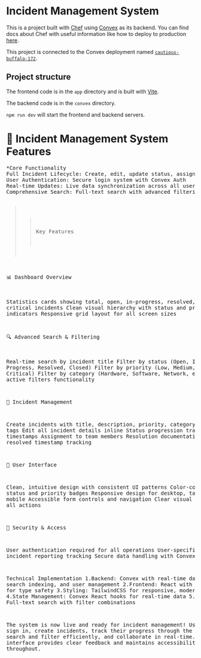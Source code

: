# Incident Management System
  
This is a project built with [Chef](https://chef.convex.dev) using [Convex](https://convex.dev) as its backend.
 You can find docs about Chef with useful information like how to deploy to production [here](https://docs.convex.dev/chef).
  
This project is connected to the Convex deployment named [`cautious-buffalo-172`](https://dashboard.convex.dev/d/cautious-buffalo-172).
  
## Project structure
  
The frontend code is in the `app` directory and is built with [Vite](https://vitejs.dev/).
  
The backend code is in the `convex` directory.
  
`npm run dev` will start the frontend and backend servers.
<h1>🎯 Incident Management System Features</h1>
<pre>
*Core Functionality
Full Incident Lifecycle: Create, edit, update status, assign, and resolve incidents
User Authentication: Secure login system with Convex Auth
Real-time Updates: Live data synchronization across all users
Comprehensive Search: Full-text search with advanced filtering

>>Key Features

📊 Dashboard Overview

Statistics cards showing total, open, in-progress, resolved, and critical incidents
Clean visual hierarchy with status and priority indicators
Responsive grid layout for all screen sizes

🔍 Advanced Search & Filtering

Real-time search by incident title
Filter by status (Open, In Progress, Resolved, Closed)
Filter by priority (Low, Medium, High, Critical)
Filter by category (Hardware, Software, Network, etc.)
Clear active filters functionality

📝 Incident Management

Create incidents with title, description, priority, category, and tags
Edit all incident details inline
Status progression tracking with timestamps
Assignment to team members
Resolution documentation
Automatic resolved timestamp tracking

🎨 User Interface

Clean, intuitive design with consistent UI patterns
Color-coded status and priority badges
Responsive design for desktop, tablet, and mobile
Accessible form controls and navigation
Clear visual feedback for all actions

🔐 Security & Access

User authentication required for all operations
User-specific incident reporting tracking
Secure data handling with Convex backend

Technical Implementation
1.Backend: Convex with real-time database, search indexing, and user management
2.Frontend: React with TypeScript for type safety
3.Styling: TailwindCSS for responsive, modern design
4.State Management: Convex React hooks for real-time data
5.Search: Full-text search with filter combinations

The system is now live and ready for incident management! Users can sign in, create incidents, track their progress through the lifecycle, search and filter efficiently, and collaborate in real-time.
The interface provides clear feedback and maintains accessibility standards throughout.
</pre>
